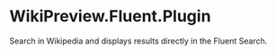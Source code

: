 # WikiPreview.Fluent.Plugin

Search in Wikipedia and displays results directly in the Fluent Search.

